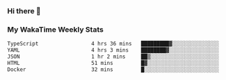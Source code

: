 ### Hi there 👋

<!--
**royschrauwen/royschrauwen** is a ✨ _special_ ✨ repository because its `README.md` (this file) appears on your GitHub profile.

Here are some ideas to get you started:

- 🔭 I’m currently working on ...
- 🌱 I’m currently learning ...
- 👯 I’m looking to collaborate on ...
- 🤔 I’m looking for help with ...
- 💬 Ask me about ...
- 📫 How to reach me: ...
- 😄 Pronouns: ...
- ⚡ Fun fact: ...
-->


### My WakaTime Weekly Stats
<!--START_SECTION:waka-->

```txt
TypeScript                 4 hrs 36 mins   █████████▓░░░░░░░░░░░░░░░   38.89 %
YAML                       4 hrs 3 mins    ████████▓░░░░░░░░░░░░░░░░   34.20 %
JSON                       1 hr 2 mins     ██▒░░░░░░░░░░░░░░░░░░░░░░   08.71 %
HTML                       51 mins         █▓░░░░░░░░░░░░░░░░░░░░░░░   07.26 %
Docker                     32 mins         █░░░░░░░░░░░░░░░░░░░░░░░░   04.56 %
```

<!--END_SECTION:waka-->
